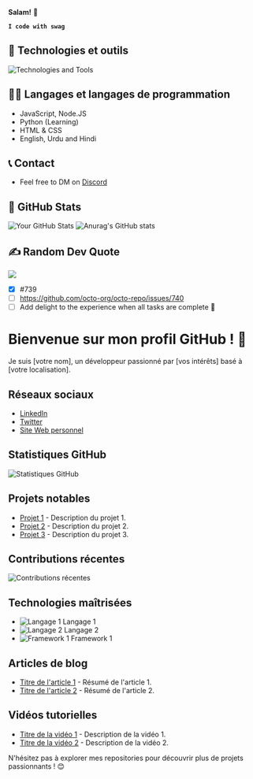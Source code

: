 **Salam!** 👋

**`I code with swag`**
## 🧰 Technologies et outils

<div>
  <img src="https://skillicons.dev/icons?i=discord,vscode,nodejs,html,css,js,ts,mongodb,express,react,github" alt="Technologies and Tools" />
</div>

## 👨‍💻 Langages et langages de programmation
* JavaScript, Node.JS
* Python (Learning)
* HTML & CSS
* English, Urdu and Hindi

## 📞 Contact
- Feel free to DM on [Discord](https://discord.com/users/922120042651451423)

## 🗽 GitHub Stats

![Your GitHub Stats](https://github-readme-stats.vercel.app/api?username=uo1428&show_icons=true&theme=radical)
![Anurag's GitHub stats](https://github-readme-stats.vercel.app/api?username=Calypsoshow&show_icons=true)

## ✍️ Random Dev Quote
![](https://quotes-github-readme.vercel.app/api?type=horizontal&theme=radical)



- [x] #739
- [ ] <https://github.com/octo-org/octo-repo/issues/740>
- [ ] Add delight to the experience when all tasks are complete :tada:

<!---
Uo1428/Uo1428 is a ✨ special ✨ repository because its `README.md` (this file) appears on your GitHub profile.
You can click the Preview link to take a look at your changes.
--->




# Bienvenue sur mon profil GitHub ! 👋

Je suis [votre nom], un développeur passionné par [vos intérêts] basé à [votre localisation].

## Réseaux sociaux
- [LinkedIn](lien_vers_votre_profil_linkedin)
- [Twitter](lien_vers_votre_profil_twitter)
- [Site Web personnel](lien_vers_votre_site_web)

## Statistiques GitHub
![Statistiques GitHub](https://github-readme-stats.vercel.app/api?username=votre_nom_utilisateur&show_icons=true)

## Projets notables
- [Projet 1](lien_vers_le_projet_1) - Description du projet 1.
- [Projet 2](lien_vers_le_projet_2) - Description du projet 2.
- [Projet 3](lien_vers_le_projet_3) - Description du projet 3.

## Contributions récentes
![Contributions récentes](https://github-readme-streak-stats.herokuapp.com/?user=votre_nom_utilisateur)

## Technologies maîtrisées
- ![Langage 1](lien_vers_logo_langage_1) Langage 1
- ![Langage 2](lien_vers_logo_langage_2) Langage 2
- ![Framework 1](lien_vers_logo_framework_1) Framework 1

## Articles de blog
- [Titre de l'article 1](lien_vers_article_1) - Résumé de l'article 1.
- [Titre de l'article 2](lien_vers_article_2) - Résumé de l'article 2.

## Vidéos tutorielles
- [Titre de la vidéo 1](lien_vers_video_1) - Description de la vidéo 1.
- [Titre de la vidéo 2](lien_vers_video_2) - Description de la vidéo 2.

N'hésitez pas à explorer mes repositories pour découvrir plus de projets passionnants ! 😊
